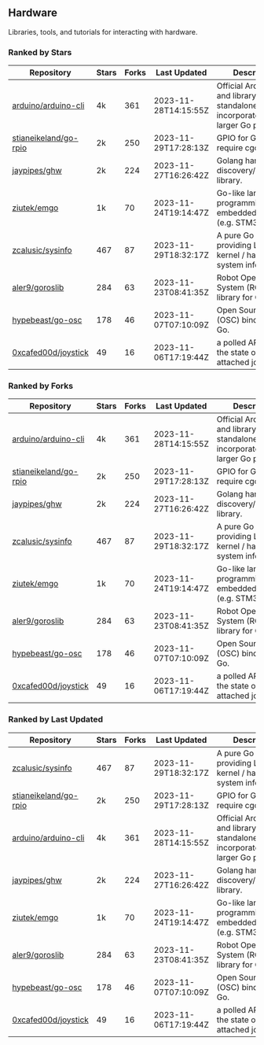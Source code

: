## Hardware

Libraries, tools, and tutorials for interacting with hardware.

### Ranked by Stars

| Repository | Stars | Forks | Last Updated | Description | 
|------------|-------|-------|--------------|-------------|
| [arduino/arduino-cli](https://github.com/arduino/arduino-cli) | 4k | 361 | 2023-11-28T14:15:55Z |  Official Arduino CLI and library. Can run standalone, or be incorporated into larger Go projects. |
| [stianeikeland/go-rpio](https://github.com/stianeikeland/go-rpio) | 2k | 250 | 2023-11-29T17:28:13Z |  GPIO for Go, doesn't require cgo. |
| [jaypipes/ghw](https://github.com/jaypipes/ghw) | 2k | 224 | 2023-11-27T16:26:42Z |  Golang hardware discovery/inspection library. |
| [ziutek/emgo](https://github.com/ziutek/emgo) | 1k | 70 | 2023-11-24T19:14:47Z |  Go-like language for programming embedded systems (e.g. STM32 MCU). |
| [zcalusic/sysinfo](https://github.com/zcalusic/sysinfo) | 467 | 87 | 2023-11-29T18:32:17Z |  A pure Go library providing Linux OS / kernel / hardware system information. |
| [aler9/goroslib](https://github.com/aler9/goroslib) | 284 | 63 | 2023-11-23T08:41:35Z |  Robot Operating System (ROS) library for Go. |
| [hypebeast/go-osc](https://github.com/hypebeast/go-osc) | 178 | 46 | 2023-11-07T07:10:09Z |  Open Sound Control (OSC) bindings for Go. |
| [0xcafed00d/joystick](https://github.com/0xcafed00d/joystick) | 49 | 16 | 2023-11-06T17:19:44Z |  a polled API to read the state of an attached joystick. |

### Ranked by Forks

| Repository | Stars | Forks | Last Updated | Description | 
|------------|-------|-------|--------------|-------------|
| [arduino/arduino-cli](https://github.com/arduino/arduino-cli) | 4k | 361 | 2023-11-28T14:15:55Z |  Official Arduino CLI and library. Can run standalone, or be incorporated into larger Go projects. |
| [stianeikeland/go-rpio](https://github.com/stianeikeland/go-rpio) | 2k | 250 | 2023-11-29T17:28:13Z |  GPIO for Go, doesn't require cgo. |
| [jaypipes/ghw](https://github.com/jaypipes/ghw) | 2k | 224 | 2023-11-27T16:26:42Z |  Golang hardware discovery/inspection library. |
| [zcalusic/sysinfo](https://github.com/zcalusic/sysinfo) | 467 | 87 | 2023-11-29T18:32:17Z |  A pure Go library providing Linux OS / kernel / hardware system information. |
| [ziutek/emgo](https://github.com/ziutek/emgo) | 1k | 70 | 2023-11-24T19:14:47Z |  Go-like language for programming embedded systems (e.g. STM32 MCU). |
| [aler9/goroslib](https://github.com/aler9/goroslib) | 284 | 63 | 2023-11-23T08:41:35Z |  Robot Operating System (ROS) library for Go. |
| [hypebeast/go-osc](https://github.com/hypebeast/go-osc) | 178 | 46 | 2023-11-07T07:10:09Z |  Open Sound Control (OSC) bindings for Go. |
| [0xcafed00d/joystick](https://github.com/0xcafed00d/joystick) | 49 | 16 | 2023-11-06T17:19:44Z |  a polled API to read the state of an attached joystick. |

### Ranked by Last Updated

| Repository | Stars | Forks | Last Updated | Description | 
|------------|-------|-------|--------------|-------------|
| [zcalusic/sysinfo](https://github.com/zcalusic/sysinfo) | 467 | 87 | 2023-11-29T18:32:17Z |  A pure Go library providing Linux OS / kernel / hardware system information. |
| [stianeikeland/go-rpio](https://github.com/stianeikeland/go-rpio) | 2k | 250 | 2023-11-29T17:28:13Z |  GPIO for Go, doesn't require cgo. |
| [arduino/arduino-cli](https://github.com/arduino/arduino-cli) | 4k | 361 | 2023-11-28T14:15:55Z |  Official Arduino CLI and library. Can run standalone, or be incorporated into larger Go projects. |
| [jaypipes/ghw](https://github.com/jaypipes/ghw) | 2k | 224 | 2023-11-27T16:26:42Z |  Golang hardware discovery/inspection library. |
| [ziutek/emgo](https://github.com/ziutek/emgo) | 1k | 70 | 2023-11-24T19:14:47Z |  Go-like language for programming embedded systems (e.g. STM32 MCU). |
| [aler9/goroslib](https://github.com/aler9/goroslib) | 284 | 63 | 2023-11-23T08:41:35Z |  Robot Operating System (ROS) library for Go. |
| [hypebeast/go-osc](https://github.com/hypebeast/go-osc) | 178 | 46 | 2023-11-07T07:10:09Z |  Open Sound Control (OSC) bindings for Go. |
| [0xcafed00d/joystick](https://github.com/0xcafed00d/joystick) | 49 | 16 | 2023-11-06T17:19:44Z |  a polled API to read the state of an attached joystick. |

